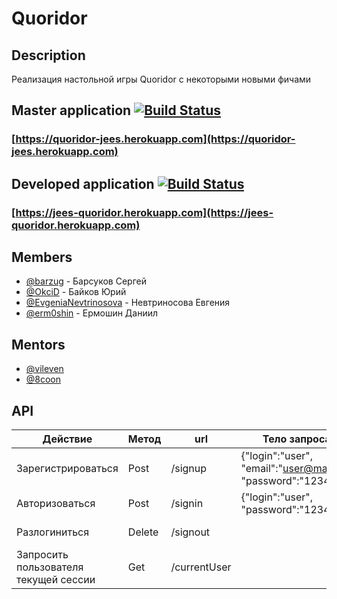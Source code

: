 # Quoridor

## Description
Реализация настольной игры Quoridor с некоторыми новыми фичами

## Master application [![Build Status](https://travis-ci.org/frontend-park-mail-ru/2017_2_JeEs.svg?branch=master)](https://travis-ci.org/frontend-park-mail-ru/2017_2_JeEs)
### [https://quoridor-jees.herokuapp.com](https://quoridor-jees.herokuapp.com)

## Developed application [![Build Status](https://travis-ci.org/frontend-park-mail-ru/2017_2_JeEs.svg?branch=develop)](https://travis-ci.org/frontend-park-mail-ru/2017_2_JeEs)
### [https://jees-quoridor.herokuapp.com](https://jees-quoridor.herokuapp.com)


## Members
* [@barzug](https://github.com/barzug) - Барсуков Сергей
* [@OkciD](https://github.com/OkciD) - Байков Юрий
* [@EvgeniaNevtrinosova](https://github.com/EvgeniaNevtrinosova) - Невтриносова Евгения
* [@erm0shin](https://github.com/erm0shin) - Ермошин Даниил

## Mentors

* [@vileven](https://github.com/vileven)
* [@8coon](https://github.com/8coon)


## API

| Действие | Метод | url | Тело запроса | Тело ответа |
| --- | --- | --- | --- | --- |
| Зарегистрироваться | Post | /signup | {"login":"user", "email":"user@mail.ru", "password":"12345"} | {"login":"user", "email":"user@mail.ru"} |
| Авторизоваться | Post | /signin | {"login":"user", "password":"12345"} | {"login":"user", "email":"user@mail.ru"} |
| Разлогиниться | Delete | /signout |  | {"info":"Successful logout"} |
| Запросить пользователя текущей сессии | Get | /currentUser |  | {"login":"user", "email":"user@mail.ru"} |
